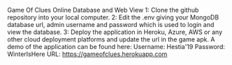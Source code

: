 Game Of Clues Online Database and Web View
1: Clone the github repository into your local computer.
2: Edit the .env giving your MongoDB database url, admin username and password which is used to login and     view the database.
3: Deploy the application in Heroku, Azure, AWS or any other cloud deployment platforms and update the url    in the game apk.
A demo of the application can be found here:
Username: Hestia'19
Password: WinterIsHere
URL: https://gameofclues.herokuapp.com